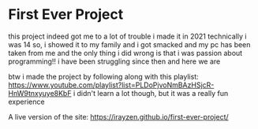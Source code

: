 # First Ever Project

this project indeed got me to a lot of trouble i made it in 2021 technically i was 14
so, i showed it to my family and i got smacked and my pc has been taken from me and the only thing i did wrong is that i was passion about programming!!
i have been struggling since then and here we are

btw i made the project by following along with this playlist: https://www.youtube.com/playlist?list=PLDoPjvoNmBAzHSjcR-HnW9tnxyuye8KbF
i didn't learn a lot though, but it was a really fun experience 

A live version of the site: https://irayzen.github.io/first-ever-project/

